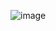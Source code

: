 ![image](https://user-images.githubusercontent.com/93000522/196212453-b6447228-ce52-40ce-b896-95d1682cb775.png)